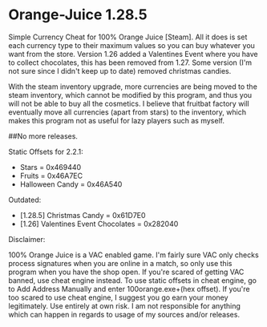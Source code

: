 # Orange-Juice 1.28.5
Simple Currency Cheat for 100% Orange Juice [Steam]. All it does is set each currency type to their maximum values so you can buy whatever you want from the store. Version 1.26 added a Valentines Event where you have to collect chocolates, this has been removed from 1.27. Some version (I'm not sure since I didn't keep up to date) removed christmas candies.

With the steam inventory upgrade, more currencies are being moved to the steam inventory, which cannot be modified by this program, and thus you will not be able to buy all the cosmetics. I believe that fruitbat factory will eventually move all currencies (apart from stars) to the inventory, which makes this program not as useful for lazy players such as myself.

##No more releases.

Static Offsets for 2.2.1:
- Stars = 0x469440
- Fruits = 0x46A7EC
- Halloween Candy = 0x46A540

Outdated:
- [1.28.5] Christmas Candy = 0x61D7E0
- [1.26] Valentines Event Chocolates = 0x282040

Disclaimer:

100% Orange Juice is a VAC enabled game. I'm fairly sure VAC only checks process signatures when you are online in a match, so only use this program when you have the shop open. If you're scared of getting VAC banned, use cheat engine instead. To use static offsets in cheat engine, go to Add Address Manually and enter 100orange.exe+(hex offset). If you're too scared to use cheat engine, I suggest you go earn your money legitimately.  Use entirely at own risk. I am not responsible for anything which can happen in regards to usage of my sources and/or releases.
